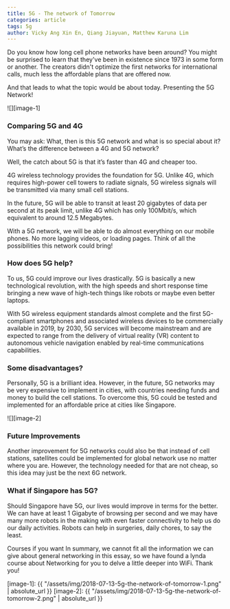 ```yaml
---
title: 5G - The network of Tomorrow
categories: article
tags: 5g
author: Vicky Ang Xin En, Qiang Jiayuan, Matthew Karuna Lim
---
```


Do you know how long cell phone networks have been around? You might be surprised to learn that they've been in existence since 1973 in some form or another. The creators didn't optimize the first networks for international calls, much less the affordable plans that are offered now. 


And that leads to what the topic would be about today. Presenting the 5G Network!

![][image-1]

### Comparing 5G and 4G
You may ask: What, then is this 5G network and what is so special about it? What’s the difference between a 4G and 5G network? 

Well, the catch about 5G is that it’s faster than 4G and cheaper too.

4G wireless technology provides the foundation for 5G. Unlike 4G, which requires high-power cell towers to radiate signals, 5G wireless signals will be transmitted via many small cell stations. 

In the future, 5G will be able to transit at least 20 gigabytes of data per second at its peak limit, unlike 4G which has only 100Mbit/s, which equivalent to around 12.5 Megabytes.

With a 5G network, we will be able to do almost everything on our mobile phones. No more lagging videos, or loading pages. Think of all the possibilities this network could bring!

### How does 5G help?
To us, 5G could improve our lives drastically. 5G is basically a new technological revolution, with the high speeds and short response time bringing a new wave of high-tech things like robots or maybe even better laptops.

With 5G wireless equipment standards almost complete and the first 5G-compliant smartphones and associated wireless devices to be commercially available in 2019, by 2030, 5G services will become mainstream and are expected to range from the delivery of virtual reality (VR) content to autonomous vehicle navigation enabled by real-time communications capabilities.

### Some disadvantages?
Personally, 5G is a brilliant idea. However, in the future, 5G networks may be very expensive to implement in cities, with countries needing funds and money to build the cell stations. To overcome this, 5G could be tested and implemented for an affordable price at cities like Singapore.

![][image-2]

### Future Improvements 
Another improvement for 5G networks could also be that instead of cell stations, satellites could be implemented for global network use no matter where you are. However, the technology needed for that are not cheap, so this idea may just be the next 6G network.

### What if Singapore has 5G?
Should Singapore have 5G, our lives would improve in terms for the better. We can have at least 1 Gigabyte of browsing per second and we may have many more robots in the making with even faster connectivity to help us do our daily activities. Robots can help in surgeries, daily chores, to say the least.

Courses if you want
In summary, we cannot fit all the information we can give about general networking in this essay, so we have found a lynda course about Networking for you to delve a little deeper into WiFi.  Thank you!




[image-1]: {{ "/assets/img/2018-07-13-5g-the-network-of-tomorrow-1.png" | absolute_url }}
[image-2]: {{ "/assets/img/2018-07-13-5g-the-network-of-tomorrow-2.png" | absolute_url }}